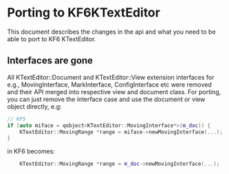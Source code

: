 # Porting to KF6KTextEditor

This document describes the changes in the api and what you need to be able to port to KF6 KTextEditor.

## Interfaces are gone

All KTextEditor::Document and KTextEditor::View extension interfaces for e.g., MovingInterface, MarkInterface, ConfigInterface etc were
removed and their API merged into respective view and document class. For porting, you can just remove the interface case and use the
document or view object directly, e.g:
```c++
// KF5
if (auto miface = qobject<KTextEditor::MovingInterface*>(m_doc)) {
    KTextEditor::MovingRange *range = miface->newMovingInterface(...);
}
```
in KF6 becomes:

```c++
    KTextEditor::MovingRange *range = m_doc->newMovingInterface(...);
```
